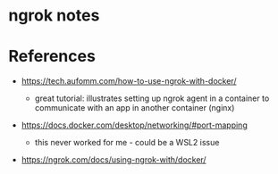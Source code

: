 # ngrok notes


# References
- https://tech.aufomm.com/how-to-use-ngrok-with-docker/
  - great tutorial:  illustrates setting up ngrok agent in a container to communicate with an app in another container (nginx)

- https://docs.docker.com/desktop/networking/#port-mapping
  - this never worked for me - could be a WSL2 issue

- https://ngrok.com/docs/using-ngrok-with/docker/


